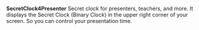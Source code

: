 **SecretClock4Presenter**
Secret clock for presenters, teachers, and more. 
It displays the Secret Clock (Binary Clock) in the upper right corner of your screen. 
So you can control your presentation time.

